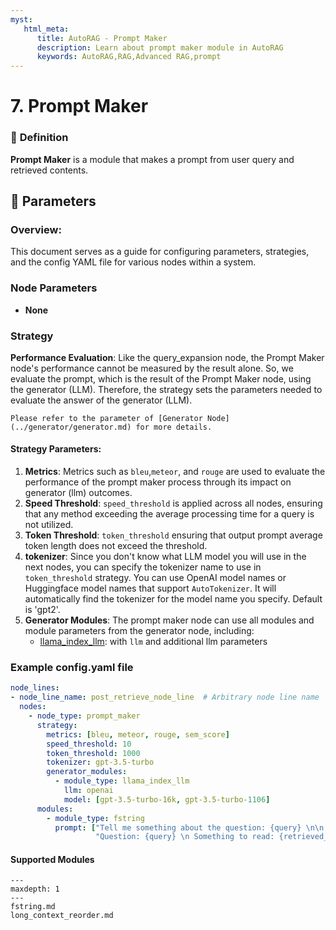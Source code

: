 ```yaml
---
myst:
   html_meta:
      title: AutoRAG - Prompt Maker
      description: Learn about prompt maker module in AutoRAG 
      keywords: AutoRAG,RAG,Advanced RAG,prompt
---
```

# 7. Prompt Maker

### 🔎 **Definition**
**Prompt Maker** is a module that makes a prompt from user query and retrieved contents.

## 🔢 **Parameters**
### **Overview**:
This document serves as a guide for configuring parameters, strategies, and the config YAML file for various nodes within a system.
### **Node Parameters**
- **None** 
### **Strategy**
**Performance Evaluation**: Like the query_expansion node, the Prompt Maker node's performance cannot be measured by the result alone. 
So, we evaluate the prompt, which is the result of the Prompt Maker node, using the generator (LLM). 
Therefore, the strategy sets the parameters needed to evaluate the answer of the generator (LLM).
```{tip}
Please refer to the parameter of [Generator Node](../generator/generator.md) for more details.
```

#### **Strategy Parameters**:

1. **Metrics**: Metrics such as `bleu`,`meteor`, and `rouge` are used to evaluate the performance of the prompt maker process through its impact on generator (llm) outcomes.
2. **Speed Threshold**: `speed_threshold` is applied across all nodes, ensuring that any method exceeding the average processing time for a query is not utilized.
3. **Token Threshold**: `token_threshold` ensuring that output prompt average token length does not exceed the
   threshold.
4. **tokenizer**: Since you don't know what LLM model you will use in the next nodes, you can specify the tokenizer name
   to use in `token_threshold` strategy.
   You can use OpenAI model names or Huggingface model names that support `AutoTokenizer`.
   It will automatically find the tokenizer for the model name you specify.
   Default is 'gpt2'.
5. **Generator Modules**: The prompt maker node can use all modules and module parameters from the generator node,
   including:
   - [llama_index_llm](../generator/llama_index_llm.md): with `llm` and additional llm parameters

### Example config.yaml file
```yaml
node_lines:
- node_line_name: post_retrieve_node_line  # Arbitrary node line name
  nodes:
    - node_type: prompt_maker
      strategy:
        metrics: [bleu, meteor, rouge, sem_score]
        speed_threshold: 10
        token_threshold: 1000
        tokenizer: gpt-3.5-turbo
        generator_modules:
          - module_type: llama_index_llm
            llm: openai
            model: [gpt-3.5-turbo-16k, gpt-3.5-turbo-1106]
      modules:
        - module_type: fstring
          prompt: ["Tell me something about the question: {query} \n\n {retrieved_contents}",
                   "Question: {query} \n Something to read: {retrieved_contents} \n What's your answer?"]
```


#### Supported Modules

```{toctree}
---
maxdepth: 1
---
fstring.md
long_context_reorder.md
```